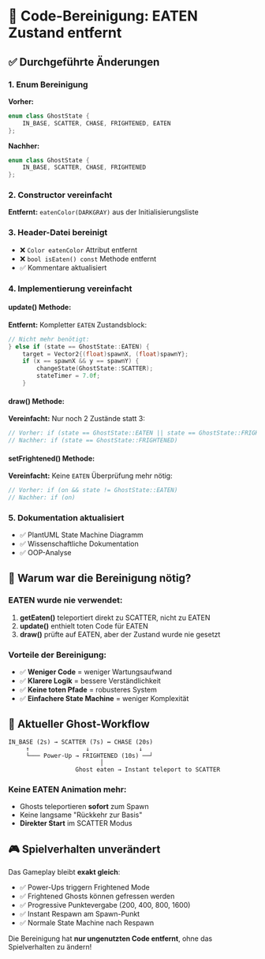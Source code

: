 # 🧹 Code-Bereinigung: EATEN Zustand entfernt

## ✅ **Durchgeführte Änderungen**

### **1. Enum Bereinigung**
**Vorher:**
```cpp
enum class GhostState {
    IN_BASE, SCATTER, CHASE, FRIGHTENED, EATEN
};
```

**Nachher:**
```cpp
enum class GhostState {
    IN_BASE, SCATTER, CHASE, FRIGHTENED
};
```

### **2. Constructor vereinfacht**
**Entfernt:** `eatenColor(DARKGRAY)` aus der Initialisierungsliste

### **3. Header-Datei bereinigt**
- ❌ `Color eatenColor` Attribut entfernt
- ❌ `bool isEaten() const` Methode entfernt
- ✅ Kommentare aktualisiert

### **4. Implementierung vereinfacht**

#### **update() Methode:**
**Entfernt:** Kompletter `EATEN` Zustandsblock:
```cpp
// Nicht mehr benötigt:
} else if (state == GhostState::EATEN) {
    target = Vector2{(float)spawnX, (float)spawnY};
    if (x == spawnX && y == spawnY) {
        changeState(GhostState::SCATTER);
        stateTimer = 7.0f;
    }
```

#### **draw() Methode:**
**Vereinfacht:** Nur noch 2 Zustände statt 3:
```cpp
// Vorher: if (state == GhostState::EATEN || state == GhostState::FRIGHTENED)
// Nachher: if (state == GhostState::FRIGHTENED)
```

#### **setFrightened() Methode:**
**Vereinfacht:** Keine `EATEN` Überprüfung mehr nötig:
```cpp
// Vorher: if (on && state != GhostState::EATEN)
// Nachher: if (on)
```

### **5. Dokumentation aktualisiert**
- ✅ PlantUML State Machine Diagramm
- ✅ Wissenschaftliche Dokumentation
- ✅ OOP-Analyse

## 🎯 **Warum war die Bereinigung nötig?**

### **EATEN wurde nie verwendet:**
1. **getEaten()** teleportiert direkt zu SCATTER, nicht zu EATEN
2. **update()** enthielt toten Code für EATEN
3. **draw()** prüfte auf EATEN, aber der Zustand wurde nie gesetzt

### **Vorteile der Bereinigung:**
- ✅ **Weniger Code** = weniger Wartungsaufwand
- ✅ **Klarere Logik** = bessere Verständlichkeit
- ✅ **Keine toten Pfade** = robusteres System
- ✅ **Einfachere State Machine** = weniger Komplexität

## 🔄 **Aktueller Ghost-Workflow**

```
IN_BASE (2s) → SCATTER (7s) ↔ CHASE (20s)
     ↑                ↓              ↓
     └─── Power-Up → FRIGHTENED (10s) ──┘
                          │
                   Ghost eaten → Instant teleport to SCATTER
```

### **Keine EATEN Animation mehr:**
- Ghosts teleportieren **sofort** zum Spawn
- Keine langsame "Rückkehr zur Basis"
- **Direkter Start** im SCATTER Modus

## 🎮 **Spielverhalten unverändert**

Das Gameplay bleibt **exakt gleich**:
- ✅ Power-Ups triggern Frightened Mode
- ✅ Frightened Ghosts können gefressen werden
- ✅ Progressive Punktevergabe (200, 400, 800, 1600)
- ✅ Instant Respawn am Spawn-Punkt
- ✅ Normale State Machine nach Respawn

Die Bereinigung hat **nur ungenutzten Code entfernt**, ohne das Spielverhalten zu ändern!
